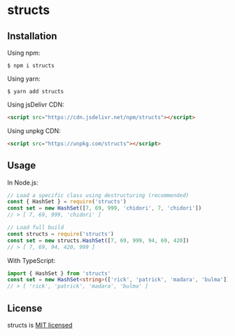 # structs

## Installation

Using npm:

```shell
$ npm i structs
```

Using yarn:

```shell
$ yarn add structs
```

Using jsDelivr CDN:

```html
<script src="https://cdn.jsdelivr.net/npm/structs"></script>
```

Using unpkg CDN:

```html
<script src="https://unpkg.com/structs"></script>
```

## Usage

In Node.js:

```js
// Load a specific class using destructuring (recommended)
const { HashSet } = require('structs')
const set = new HashSet([7, 69, 999, 'chidori', 7, 'chidori'])
// > [ 7, 69, 999, 'chidori' ]

// Load full build
const structs = require('structs')
const set = new structs.HashSet([7, 69, 999, 94, 69, 420])
// > [ 7, 69, 94, 420, 999 ]
```

With TypeScript:

```ts
import { HashSet } from 'structs'
const set = new HashSet<string>(['rick', 'patrick', 'madara', 'bulma'])
// > [ 'rick', 'patrick', 'madara', 'bulma' ]
```

## License

structs is [MIT licensed](https://github.com/errmayank/structs/blob/main/LICENSE.md)
